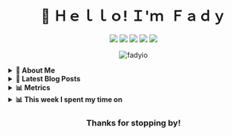 <h1 align="center">👋 Ｈｅｌｌｏ! Ｉ'ｍ Ｆａｄｙ</h1>

<p align="center">
  <a href="https://fadyio.com"><img src="https://img.shields.io/badge/-Fadyio.com-ff5757?style=flat&logo=Vercel&logoColor=white" /></a>
  <a href="https://www.linkedin.com/in/Fadyio"><img src="https://img.shields.io/badge/-Fadyio-0072b1?style=flat&logo=Linkedin&logoColor=white" /></a>
  <a href="https://stackoverflow.com/users/14895864/fady/"><img src="https://img.shields.io/badge/-Fady-f48225?style=flat&logo=Stackoverflow&logoColor=white" /></a>
  <a href="https://github.com/fadyio"><img src="https://img.shields.io/badge/-Fadyio-3a3a3a?style=flat&logo=GitHub&logoColor=white" /></a>
  <a href="https://fadyio.com/posts"><img src="https://img.shields.io/badge/-Fady's_Blog-262654?style=flat&logo=micro.blog&logoColor=white" /></a>
  <p align="center"> <img src="https://komarev.com/ghpvc/?username=fadyio&label=Profile%20views&color=0e75b6&style=flat" alt="fadyio" /> </p>

</p>

<!-- About Section -->
<details>
  <summary><b>👤 About Me</b></summary>
    <p>
      <img align="right" width="250" src="https://github.com/fady0/fady0/blob/main/logo.svg" alt="my-logo" />

<blockquote>

Hi, I'm DevOps Engineer. I have one main opinion about programming and computer science, which is that deeply understanding the underlying technology you use is essential if you want to be able to solve hard problems or forward in your career. Sometimes I writes blog articles. You can find them [Here](https://www.fadyio.com/posts),
When I'm not at the keyboard, I like to play sports, astronomy and hanging out with friends.

</blockquote>

----

  </p>
</details>

<details>
  <summary><b>📰 Latest Blog Posts</b></summary>
    <p>

<!-- BLOG-POST-LIST:START -->
- [Protect your Web Apps Against DDoS Attacks by Using AWS Shield](https://dev.to/aws-builders/protect-your-web-apps-against-ddos-attacks-by-using-aws-shield-1gle)
- [EKS Benefits and comparison between EKS vs. self-managed Kubernetes](https://Fadyio.com/posts/eks-benefits/)
- [Amazon EKS best practices you should know](https://Fadyio.com/posts/eks-best-practices-you-should-know/)
- [Compare Amazon ECS vs. EKS](https://Fadyio.com/posts/compare-amazon-ecs-eks/)
- [Getting Started with Amazon EKS by deploy a sample application](https://Fadyio.com/posts/getting-started-with-aws-eks/)
<!-- BLOG-POST-LIST:END -->

➡️  **[More Posts](https://fadyio.com/posts)**

----
</p>
</details>

<details>
<!-- Metrics -->
  <summary><b>📊 Metrics</b></summary>
    <p>

<img src="/github-metrics.svg" alt="Metrics" width="70%">:

</p>
</details>

<details>
  <summary><b>📊 This week I spent my time on</b></summary>
<p>
<!--START_SECTION:waka-->

```txt
From: 23 July 2023 - To: 30 July 2023

Total Time: 43 mins

on          14 mins         ████████▒░░░░░░░░░░░░░░░░   33.90 %
modconf     9 mins          █████▒░░░░░░░░░░░░░░░░░░░   20.85 %
conf        8 mins          █████░░░░░░░░░░░░░░░░░░░░   19.96 %
Markdown    4 mins          ██▓░░░░░░░░░░░░░░░░░░░░░░   11.04 %
gitconfig   4 mins          ██▒░░░░░░░░░░░░░░░░░░░░░░   09.65 %
```

<!--END_SECTION:waka-->
</p>
</details>

<h3 align="center"> Thanks for stopping by!</h3>
